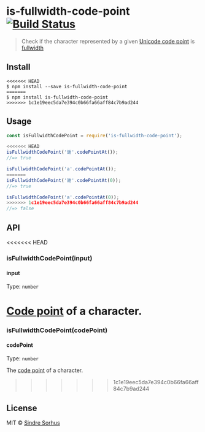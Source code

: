 # is-fullwidth-code-point [![Build Status](https://travis-ci.org/sindresorhus/is-fullwidth-code-point.svg?branch=master)](https://travis-ci.org/sindresorhus/is-fullwidth-code-point)

> Check if the character represented by a given [Unicode code point](https://en.wikipedia.org/wiki/Code_point) is [fullwidth](https://en.wikipedia.org/wiki/Halfwidth_and_fullwidth_forms)


## Install

```
<<<<<<< HEAD
$ npm install --save is-fullwidth-code-point
=======
$ npm install is-fullwidth-code-point
>>>>>>> 1c1e19eec5da7e394c0b66fa66aff84c7b9ad244
```


## Usage

```js
const isFullwidthCodePoint = require('is-fullwidth-code-point');

<<<<<<< HEAD
isFullwidthCodePoint('谢'.codePointAt());
//=> true

isFullwidthCodePoint('a'.codePointAt());
=======
isFullwidthCodePoint('谢'.codePointAt(0));
//=> true

isFullwidthCodePoint('a'.codePointAt(0));
>>>>>>> 1c1e19eec5da7e394c0b66fa66aff84c7b9ad244
//=> false
```


## API

<<<<<<< HEAD
### isFullwidthCodePoint(input)

#### input

Type: `number`

[Code point](https://en.wikipedia.org/wiki/Code_point) of a character.
=======
### isFullwidthCodePoint(codePoint)

#### codePoint

Type: `number`

The [code point](https://en.wikipedia.org/wiki/Code_point) of a character.
>>>>>>> 1c1e19eec5da7e394c0b66fa66aff84c7b9ad244


## License

MIT © [Sindre Sorhus](https://sindresorhus.com)
